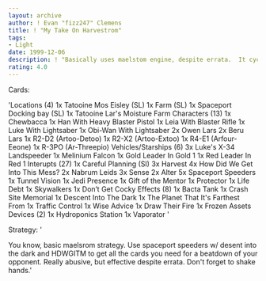 ```yaml
---
layout: archive
author: ! Evan "fizz247" Clemens
title: ! "My Take On Harvestrom"
tags:
- Light
date: 1999-12-06
description: ! "Basically uses maelstom engine, despite errata.  It cycles through your deck to get all the heavy hitters in 2-3 turns, Frozen Assets+Draw Their Fire to kill them in one big battle."
rating: 4.0
---
```

Cards: 

'Locations (4)
1x Tatooine Mos Eisley (SL)
1x  Farm (SL)
1x  Spaceport Docking bay (SL)
1x Tatooine Lar's Moisture Farm
Characters (13)
1x Chewbacca
1x Han With Heavy Blaster Pistol
1x Leia With Blaster Rifle
1x Luke With Lightsaber
1x Obi-Wan With Lightsaber
2x Owen Lars
2x Beru Lars
1x R2-D2 (Artoo-Detoo)
1x R2-X2 (Artoo-Extoo)
1x R4-E1 (Arfour-Eeone)
1x R-3PO (Ar-Threepio)
Vehicles/Starships (6)
3x Luke's X-34 Landspeeder
1x Melinium Falcon
1x Gold Leader In Gold 1
1x Red Leader In Red 1
Interupts (27)
1x Careful Planning (SI)
3x Harvest
4x How Did We Get Into This Mess?
2x Nabrum Leids
3x Sense
2x Alter
5x Spaceport Speeders
1x Tunnel Vision
1x Jedi Presence
1x Gift of the Mentor
1x Protector
1x Life Debt
1x Skywalkers
1x Don’t Get Cocky
Effects (8)
1x Bacta Tank
1x Crash Site Memorial
1x Descent Into The Dark
1x The Planet That It's Farthest From
1x Traffic Control
1x Wise Advice
1x Draw Their Fire
1x Frozen Assets
Devices (2)
1x Hydroponics Station
1x Vaporator
'

Strategy: '

You know, basic maelsrom strategy.	Use spaceport speeders w/ desent into the dark and HDWGITM to get all the cards you need for a beatdown of your opponent.  Really abusive, but effective despite errata.  Don't forget to shake hands.'